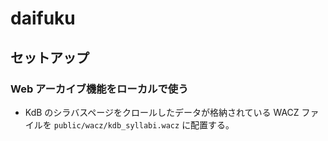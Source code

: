 # daifuku

## セットアップ

### Web アーカイブ機能をローカルで使う

- KdB のシラバスページをクロールしたデータが格納されている WACZ ファイルを `public/wacz/kdb_syllabi.wacz` に配置する。
